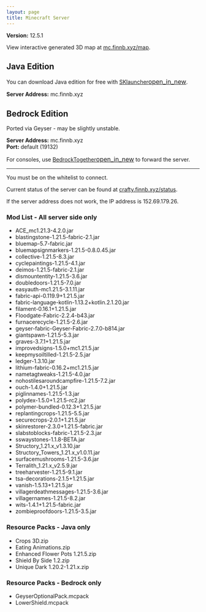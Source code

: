 ```yaml
---
layout: page
title: Minecraft Server
---
```

**Version:** 12.5.1

View interactive generated 3D map at [mc.finnb.xyz/map](https://mc.finnb.xyz/map/).

## Java Edition
You can download Java edition for free with [SKlauncher<span style='font-size:16px;' class='material-symbols-outlined'>open_in_new</span>](https://skmedix.pl/downloads).

**Server Address:** mc.finnb.xyz

## Bedrock Edition
Ported via Geyser - may be slightly unstable.  

**Server Address:** mc.finnb.xyz  
**Port:** default (19132)

For consoles, use [BedrockTogether<span style='font-size:16px;' class='material-symbols-outlined'>open_in_new</span>](https://apps.apple.com/au/app/bedrocktogether/id1534593376) to forward the server.

---
You must be on the whitelist to connect.

Current status of the server can be found at [crafty.finnb.xyz/status](https://crafty.finnb.xyz/status).

If the server address does not work, the IP address is 152.69.179.26.

### Mod List - All server side only

- ACE_mc1.21.3-4.2.0.jar  
- blastingstone-1.21.5-fabric-2.1.jar  
- bluemap-5.7-fabric.jar  
- bluemapsignmarkers-1.21.5-0.8.0.45.jar  
- collective-1.21.5-8.3.jar  
- cyclepaintings-1.21.5-4.1.jar  
- deimos-1.21.5-fabric-2.1.jar  
- dismountentity-1.21.5-3.6.jar  
- doubledoors-1.21.5-7.0.jar  
- easyauth-mc1.21.5-3.1.11.jar  
- fabric-api-0.119.9+1.21.5.jar  
- fabric-language-kotlin-1.13.2+kotlin.2.1.20.jar  
- filament-0.16.1+1.21.5.jar  
- Floodgate-Fabric-2.2.4-b43.jar  
- furnacerecycle-1.21.5-2.6.jar  
- geyser-fabric-Geyser-Fabric-2.7.0-b814.jar  
- giantspawn-1.21.5-5.3.jar  
- graves-3.7.1+1.21.5.jar  
- improvedsigns-1.5.0+mc1.21.5.jar  
- keepmysoiltilled-1.21.5-2.5.jar  
- ledger-1.3.10.jar  
- lithium-fabric-0.16.2+mc1.21.5.jar  
- nametagtweaks-1.21.5-4.0.jar  
- nohostilesaroundcampfire-1.21.5-7.2.jar  
- ouch-1.4.0+1.21.5.jar  
- piglinnames-1.21.5-1.3.jar  
- polydex-1.5.0+1.21.5-rc2.jar  
- polymer-bundled-0.12.3+1.21.5.jar  
- replantingcrops-1.21.5-5.5.jar  
- securecrops-2.0.1+1.21.5.jar  
- skinrestorer-2.3.0+1.21.5-fabric.jar  
- slabstoblocks-fabric-1.21.5-2.3.jar  
- sswaystones-1.1.8-BETA.jar  
- Structory_1.21.x_v1.3.10.jar  
- Structory_Towers_1.21.x_v1.0.11.jar  
- surfacemushrooms-1.21.5-3.6.jar  
- Terralith_1.21.x_v2.5.9.jar  
- treeharvester-1.21.5-9.1.jar  
- tsa-decorations-2.1.5+1.21.5.jar  
- vanish-1.5.13+1.21.5.jar  
- villagerdeathmessages-1.21.5-3.6.jar  
- villagernames-1.21.5-8.2.jar  
- wits-1.4.1+1.21.5-fabric.jar  
- zombieproofdoors-1.21.5-3.5.jar  

### Resource Packs - Java only

- Crops 3D.zip  
- Eating Animations.zip  
- Enhanced Flower Pots 1.21.5.zip  
- Shield By Side 1.2.zip   
- Unique Dark 1.20.2-1.21.x.zip   

### Resource Packs - Bedrock only 

- GeyserOptionalPack.mcpack   
- LowerShield.mcpack  
